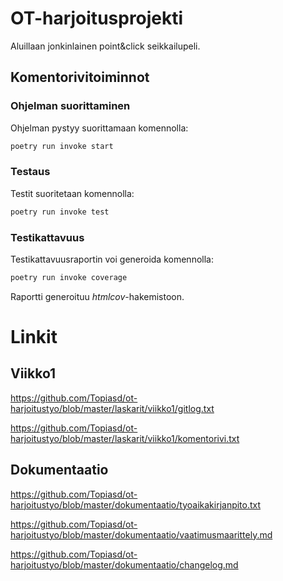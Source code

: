 # OT-harjoitusprojekti

Aluillaan jonkinlainen point&click seikkailupeli. 




## Komentorivitoiminnot

### Ohjelman suorittaminen

Ohjelman pystyy suorittamaan komennolla:

```bash
poetry run invoke start
```

### Testaus

Testit suoritetaan komennolla:

```bash
poetry run invoke test
```

### Testikattavuus

Testikattavuusraportin voi generoida komennolla:

```bash
poetry run invoke coverage
```

Raportti generoituu _htmlcov_-hakemistoon.


# Linkit

## Viikko1
https://github.com/Topiasd/ot-harjoitustyo/blob/master/laskarit/viikko1/gitlog.txt

https://github.com/Topiasd/ot-harjoitustyo/blob/master/laskarit/viikko1/komentorivi.txt

## Dokumentaatio
https://github.com/Topiasd/ot-harjoitustyo/blob/master/dokumentaatio/tyoaikakirjanpito.txt

https://github.com/Topiasd/ot-harjoitustyo/blob/master/dokumentaatio/vaatimusmaarittely.md

https://github.com/Topiasd/ot-harjoitustyo/blob/master/dokumentaatio/changelog.md
